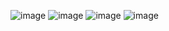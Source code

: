 ![image](https://github.com/user-attachments/assets/ad85398e-dfc5-401b-9c32-36014c7fb551)
![image](https://github.com/user-attachments/assets/55c8f2e8-fed6-4738-aee1-bab550c00ab6)
![image](https://github.com/user-attachments/assets/d87f4646-683b-47f9-9263-37076ea28b00)
![image](https://github.com/user-attachments/assets/b56e07b1-d056-47ca-bba6-e4502ed827d5)
